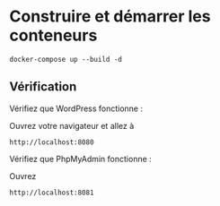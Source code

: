 # Construire et démarrer les conteneurs

```
docker-compose up --build -d
```

## Vérification

Vérifiez que WordPress fonctionne :

Ouvrez votre navigateur et allez à

```
http://localhost:8080
```

Vérifiez que PhpMyAdmin fonctionne :

Ouvrez

```
http://localhost:8081
```
